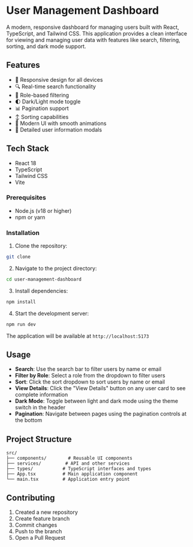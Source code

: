 # User Management Dashboard

A modern, responsive dashboard for managing users built with React, TypeScript, and Tailwind CSS. This application provides a clean interface for viewing and managing user data with features like search, filtering, sorting, and dark mode support.

## Features

- 📱 Responsive design for all devices
- 🔍 Real-time search functionality
- 🎯 Role-based filtering
- 🌓 Dark/Light mode toggle
- 📊 Pagination support
- ↕️ Sorting capabilities
- 🎨 Modern UI with smooth animations
- 📝 Detailed user information modals

## Tech Stack

- React 18
- TypeScript
- Tailwind CSS
- Vite

### Prerequisites

- Node.js (v18 or higher)
- npm or yarn

### Installation

1. Clone the repository:
```bash
git clone 
```

2. Navigate to the project directory:
```bash
cd user-management-dashboard
```

3. Install dependencies:
```bash
npm install
```

4. Start the development server:
```bash
npm run dev
```

The application will be available at `http://localhost:5173`

## Usage

- **Search**: Use the search bar to filter users by name or email
- **Filter by Role**: Select a role from the dropdown to filter users
- **Sort**: Click the sort dropdown to sort users by name or email
- **View Details**: Click the "View Details" button on any user card to see complete information
- **Dark Mode**: Toggle between light and dark mode using the theme switch in the header
- **Pagination**: Navigate between pages using the pagination controls at the bottom

## Project Structure

```
src/
├── components/        # Reusable UI components
├── services/         # API and other services
├── types/           # TypeScript interfaces and types
├── App.tsx          # Main application component
└── main.tsx         # Application entry point
```

## Contributing

1. Created a new repository
2. Create feature branch 
3. Commit changes 
4. Push to the branch 
5. Open a Pull Request
